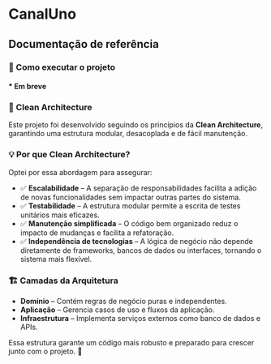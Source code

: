 # CanalUno

## Documentação de referência

### 🔧 Como executar o projeto
#### * Em breve

### 📌 Clean Architecture

Este projeto foi desenvolvido seguindo os princípios da **Clean Architecture**, garantindo uma estrutura modular, desacoplada e de fácil manutenção.

### 💡 Por que Clean Architecture?
Optei por essa abordagem para assegurar:
- ✅ **Escalabilidade** – A separação de responsabilidades facilita a adição de novas funcionalidades sem impactar outras partes do sistema.
- ✅ **Testabilidade** – A estrutura modular permite a escrita de testes unitários mais eficazes.
- ✅ **Manutenção simplificada** – O código bem organizado reduz o impacto de mudanças e facilita a refatoração.
- ✅ **Independência de tecnologias** – A lógica de negócio não depende diretamente de frameworks, bancos de dados ou interfaces, tornando o sistema mais flexível.

### 🏗️ Camadas da Arquitetura
- **Domínio** – Contém regras de negócio puras e independentes.
- **Aplicação** – Gerencia casos de uso e fluxos da aplicação.
- **Infraestrutura** – Implementa serviços externos como banco de dados e APIs.

Essa estrutura garante um código mais robusto e preparado para crescer junto com o projeto. 🚀
